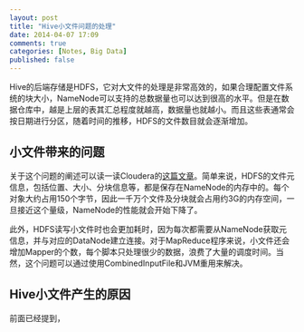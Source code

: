 ```yaml
---
layout: post
title: "Hive小文件问题的处理"
date: 2014-04-07 17:09
comments: true
categories: [Notes, Big Data]
published: false
---
```


Hive的后端存储是HDFS，它对大文件的处理是非常高效的，如果合理配置文件系统的块大小，NameNode可以支持的总数据量也可以达到很高的水平。但是在数据仓库中，越是上层的表其汇总程度就越高，数据量也就越小。而且这些表通常会按日期进行分区，随着时间的推移，HDFS的文件数目就会逐渐增加。

## 小文件带来的问题

关于这个问题的阐述可以读一读Cloudera的[这篇文章](http://blog.cloudera.com/blog/2009/02/the-small-files-problem/)。简单来说，HDFS的文件元信息，包括位置、大小、分块信息等，都是保存在NameNode的内存中的。每个对象大约占用150个字节，因此一千万个文件及分块就会占用约3G的内存空间，一旦接近这个量级，NameNode的性能就会开始下降了。

此外，HDFS读写小文件时也会更加耗时，因为每次都需要从NameNode获取元信息，并与对应的DataNode建立连接。对于MapReduce程序来说，小文件还会增加Mapper的个数，每个脚本只处理很少的数据，浪费了大量的调度时间。当然，这个问题可以通过使用CombinedInputFile和JVM重用来解决。

<!-- more -->

## Hive小文件产生的原因

前面已经提到，
